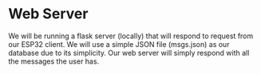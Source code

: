 # Web Server

We will be running a flask server (locally) that will respond to request from our ESP32 client. We will use a simple JSON file (msgs.json) as our database due to its simplicity. Our web server will simply respond with all the messages the user has.